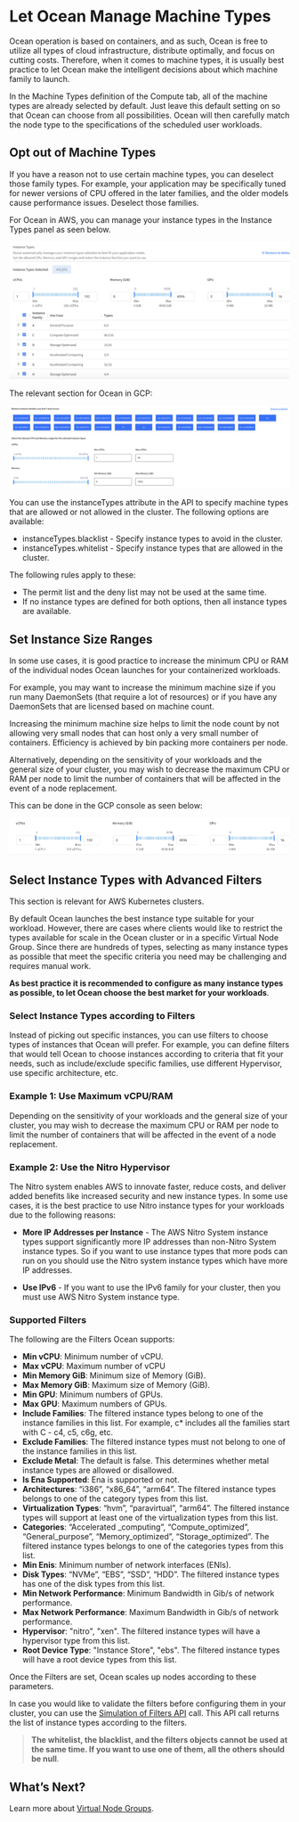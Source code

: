 # Let Ocean Manage Machine Types

Ocean operation is based on containers, and as such, Ocean is free to utilize all types of cloud infrastructure, distribute optimally, and focus on cutting costs. Therefore, when it comes to machine types, it is usually best practice to let Ocean make the intelligent decisions about which machine family to launch.

In the Machine Types definition of the Compute tab, all of the machine types are already selected by default. Just leave this default setting on so that Ocean can choose from all possibilities. Ocean will then carefully match the node type to the specifications of the scheduled user workloads.

## Opt out of Machine Types

If you have a reason not to use certain machine types, you can deselect those family types. For example, your application may be specifically tuned for newer versions of CPU offered in the later families, and the older models cause performance issues. Deselect those families.

For Ocean in AWS, you can manage your instance types in the Instance Types panel as seen below.

<img src="/ocean/_media/tips-image-types-03.png" />

The relevant section for Ocean in GCP:

<img src="/ocean/_media/tips-image-types-05.png" />

You can use the instanceTypes attribute in the API to specify machine types that are allowed or not allowed in the cluster. The following options are available:

* instanceTypes.blacklist - Specify instance types to avoid in the cluster.
* instanceTypes.whitelist - Specify instance types that are allowed in the cluster.

The following rules apply to these:

* The permit list and the deny list may not be used at the same time.
* If no instance types are defined for both options, then all instance types are available.

## Set Instance Size Ranges

In some use cases, it is good practice to increase the minimum CPU or RAM of the individual nodes Ocean launches for your containerized workloads.

For example, you may want to increase the minimum machine size if you run many DaemonSets (that require a lot of resources) or if you have any DaemonSets that are licensed based on machine count.

Increasing the minimum machine size helps to limit the node count by not allowing very small nodes that can host only a very small number of containers. Efficiency is achieved by bin packing more containers per node.

Alternatively, depending on the sensitivity of your workloads and the general size of your cluster, you may wish to decrease the maximum CPU or RAM per node to limit the number of containers that will be affected in the event of a node replacement.

This can be done in the GCP console as seen below:

<img src="/ocean/_media/tips-image-types-04.png" />

## Select Instance Types with Advanced Filters

This section is relevant for AWS Kubernetes clusters.

By default Ocean launches the best instance type suitable for your workload. However, there are cases where clients would like to restrict the types available for scale in the Ocean cluster or in a specific Virtual Node Group. Since there are hundreds of types, selecting as many instance types as possible that meet the specific criteria you need may be challenging and requires manual work.   

**As best practice it is recommended to configure as many instance types as possible, to let Ocean choose the best market for your workloads**.

### Select Instance Types according to Filters

Instead of picking out specific instances, you can use filters to choose types of instances that Ocean will prefer. For example, you can define filters that would tell Ocean to choose instances according to criteria that fit your needs, such as include/exclude specific families, use different Hypervisor, use specific architecture, etc.

### Example 1: Use Maximum vCPU/RAM

Depending on the sensitivity of your workloads and the general size of your cluster, you may wish to decrease the maximum CPU or RAM per node to limit the number of containers that will be affected in the event of a node replacement.

### Example 2: Use the Nitro Hypervisor

The Nitro system enables AWS to innovate faster, reduce costs, and deliver added benefits like increased security and new instance types.
In some use cases, it is the best practice to use Nitro instance types for your workloads due to the following reasons:

* **More IP Addresses per Instance** - The AWS Nitro System instance types support significantly more IP addresses than non-Nitro System instance types. So if you want to use instance types that more pods can run on you should use the Nitro system instance types which have more IP addresses.

* **Use IPv6** - If you want to use the IPv6 family for your cluster, then you must use AWS Nitro System instance type.

### Supported Filters

The following are the Filters Ocean supports:

* **Min vCPU**: Minimum number of vCPU.
* **Max vCPU**:  Maximum number of vCPU
* **Min Memory GiB**: Minimum size of Memory (GiB).  
* **Max Memory GiB**: Maximum size of Memory (GiB).  
* **Min GPU**: Minimum numbers of GPUs.  
* **Max GPU**: Maximum numbers of GPUs.    
* **Include Families**: The filtered instance types belong to one of the instance families in this list. For example, c* includes all the families start with C - c4, c5, c6g, etc.
* **Exclude Families**: The filtered instance types must not belong to one of the instance families in this list.
* **Exclude Metal**: The default is false. This determines whether metal instance types are allowed or disallowed.   
* **Is Ena Supported**: Ena is supported or not.  
* **Architectures**: “i386”, “x86_64”, “arm64”. The filtered instance types belongs to one of the category types from this list.
* **Virtualization Types**: “hvm”, “paravirtual”, “arm64”. The filtered instance types will support at least one of the virtualization types from this list.  
* **Categories**: “Accelerated _computing”, “Compute_optimized”, “General_purpose”, “Memory_optimized”, “Storage_optimized”. The filtered instance types belongs to one of the categories types from this list.             
* **Min Enis**: Minimum number of network interfaces (ENIs).  
* **Disk Types**: “NVMe”, “EBS”, “SSD”, “HDD”. The filtered instance types has one of the disk types from this list.  
* **Min Network Performance**: Minimum Bandwidth in Gib/s of network performance.  
* **Max Network Performance**: Maximum Bandwidth in Gib/s of network performance.
* **Hypervisor**: "nitro", "xen". The filtered instance types will have a hypervisor type from this list.  
* **Root Device Type**: "Instance Store", "ebs". The filtered instance types will have a root device types from this list.  

Once the Filters are set, Ocean scales up nodes according to these parameters.

In case you would like to validate the filters before configuring them in your cluster, you can use the [Simulation of Filters API](https://docs.spot.io/api/#operation/oceanAwsInstanceTypeFiltersSimulation) call. This API call returns the list of instance types according to the filters.

>**The whitelist, the blacklist, and the filters objects cannot be used at the same time. If you want to use one of them, all the others should be null**.

## What’s Next?
Learn more about [Virtual Node Groups](ocean/features/vngs/).
